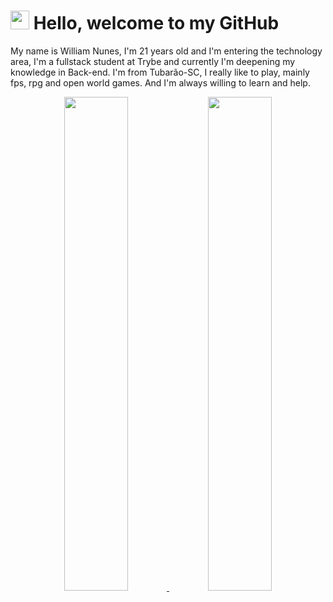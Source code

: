  # <img src="https://media.giphy.com/media/hvRJCLFzcasrR4ia7z/giphy.gif" width="30" /> Hello, welcome to my GitHub


<p>My name is William Nunes, I'm 21 years old and I'm entering the technology area, I'm a fullstack student at Trybe and currently I'm deepening my knowledge in Back-end. I'm from Tubarão-SC, I really like to play, mainly fps, rpg and open world games. And I'm always willing to learn and help.</p>

  
<div align="center">
  <a href="https://github.com/WilliamNunes905">
  <img width="45%" src="https://github-readme-stats-sigma-five.vercel.app/api?username=WilliamNunes905&show_icons=true&theme=dark&include_all_commits=true&count_private=true&bg_color=DEG,000080,4682B4&text_color=F8F8FF"/>
  <img width="45%" src="https://github-readme-stats-sigma-five.vercel.app/api/top-langs/?username=WilliamNunes905&layout=compact&langs_count=10&theme=dark&bg_color=DEG,000080,4682B4&text_color=F8F8FF"/>
</div>

